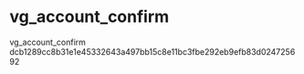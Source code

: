 vg_account_confirm
==================

vg_account_confirm 
dcb1289cc8b31e1e45332643a497bb15c8e11bc3fbe292eb9efb83d024725692
